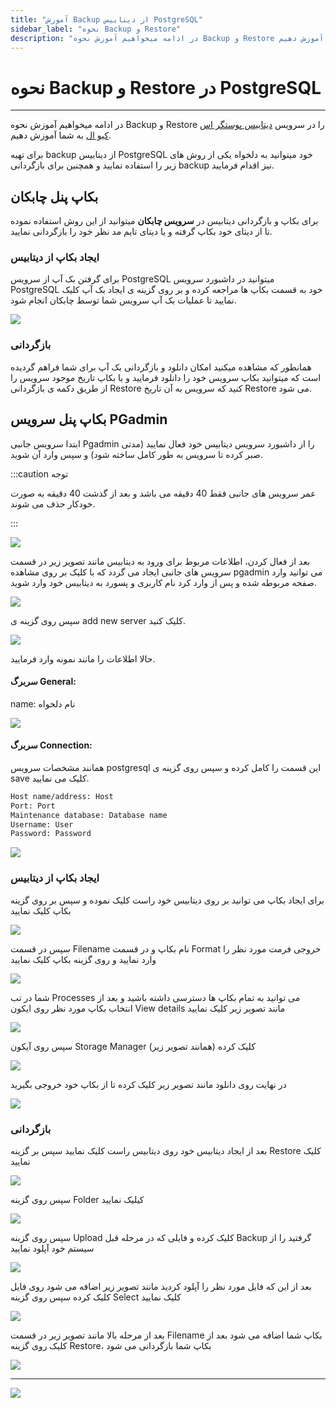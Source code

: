 ```yaml
---
title: "آموزش Backup از دیتابیس PostgreSQL"
sidebar_label: "نحوه ‌Backup و Restore"
description: "در ادامه میخواهیم آموزش نحوه ‌Backup و Restore در سرویس ابری پوستگر اس کیو ال را به شما آموزش دهیم."
---
```


# نحوه ‌Backup و Restore در PostgreSQL
---

در ادامه میخواهیم آموزش نحوه ‌Backup و Restore را در سرویس [دیتابیس پوستگر اس کیو ال](https://chabokan.net/services/postgresql/) به شما آموزش دهیم.

برای تهیه backup از دیتابیس PostgreSQL خود میتوانید به دلخواه یکی از روش های زیر را استفاده نمایید و همچنین برای بازگردانی backup نیز اقدام فرمایید.


## بکاپ پنل چابکان

برای بکاپ و بازگردانی دیتابیس در **سرویس چابکان** میتوانید از این روش استفاده نموده تا از دیتای خود بکاپ گرفته و یا دیتای تایم مد نظر خود را بازگردانی نمایید.


### ایجاد بکاپ از دیتابیس
برای گرفتن بک آپ از سرویس PostgreSQL میتوانید در داشبورد سرویس PostgreSQL خود به قسمت بکاپ ها مراجعه کرده و بر روی گزینه ی ایجاد بک آپ کلیک نمایید تا عملیات بک آپ سرویس شما توسط چابکان انجام شود.

![](https://s1.chabokan.net/docs/images/database_backup_2.jpg)

### بازگردانی
همانطور که مشاهده میکنید امکان دانلود و بازگردانی بک آپ برای شما فراهم گردیده است که میتوانید بکاپ سرویس خود را دانلود فرمایید و یا بکاپ تاریخ موجود سرویس را از طریق دکمه ی بازگردانی Restore کنید که سرویس به آن تاریخ Restore می شود.

## بکاپ پنل سرویس PGadmin

ابتدا سرویس جانبی Pgadmin را از داشبورد سرویس دیتابیس خود فعال نمایید (مدتی صبر کرده تا سرویس به طور کامل ساخته شود) و سپس وارد آن شوید.


:::caution توجه

عمر سرویس های جانبی فقط 40 دقیقه می باشد و بعد از گذشت 40 دقیقه به صورت خودکار حذف می شوند.

:::

![](https://s1.chabokan.net/docs/images/pgadmin_connect.png)

بعد از فعال کردن، اطلاعات مربوط برای ورود به دیتابیس مانند تصویر زیر در قسمت سرویس های جانبی ایجاد می گردد که با کلیک بر روی مشاهده pgadmin می توانید وارد صفحه مربوطه شده و پس از وارد کرد نام کاربری و پسورد به دیتابیس خود وارد شوید.

![](https://s1.chabokan.net/docs/images/pgadmin_login_connect_2-edited-1.png)

سپس روی گزینه ی add new server کلیک کنید.

![](https://s1.chabokan.net/docs/images/odoo_1-edited.jpg)

حالا اطلاعات را مانند نمونه وارد فرمایید.

#### سربرگ General:

name: نام دلخواه

![](https://s1.chabokan.net/docs/images/Screenshot-1402-06-04-at-4.20.22-PM-1.png)

#### سربرگ Connection:

همانند مشخصات سرویس postgresql این قسمت را کامل کرده و سپس روی گزینه ی save کلیک می نمایید.

```bash
Host name/address: Host
Port: Port
Maintenance database: Database name
Username: User
Password: Password
```

![](https://s1.chabokan.net/docs/images/odoo_2.jpg)

### ایجاد بکاپ از دیتابیس
برای ایجاد بکاپ می توانید بر روی دیتابیس خود راست کلیک نموده و سپس بر روی گزینه بکاپ کلیک نمایید

![](https://s1.chabokan.net/docs/images/Screenshot-1402-06-04-at-4.58.39-PM-edited.png)

سپس در قسمت Filename نام بکاپ و در قسمت Format خروجی فرمت مورد نظر را وارد نمایید و روی گزینه بکاپ کلیک نمایید

![](https://s1.chabokan.net/docs/images/Screenshot-1402-06-04-at-4.58.49-PM-edited.png)

شما در تب Processes می توانید به تمام بکاپ ها دسترسی داشته باشید و بعد از انتخاب بکاپ مورد نظر روی ایکون View details مانند تصویر زیر کلیک نمایید

![](https://s1.chabokan.net/docs/images/Screenshot-1402-06-04-at-5.11.07-PM-edited.png)

سپس روی آیکون Storage Manager کلیک کرده (همانند تصویر زیر)

![](https://s1.chabokan.net/docs/images/pgadminasd.png)

در نهایت روی دانلود مانند تصویر زیر کلیک کرده تا از بکاپ خود خروجی بگیرید

![](https://s1.chabokan.net/docs/images/Screenshot-1402-06-04-at-5.11.28-PM-edited.png)

### بازگردانی
بعد از ایجاد دیتابیس خود روی دیتابیس راست کلیک نمایید سپس بر گزینه Restore کلیک نمایید

![](https://s1.chabokan.net/docs/images/Restore-1.png)

سپس روی گزینه Folder کیلیک نمایید

![](https://s1.chabokan.net/docs/images/Restore-2.png)

سپس روی گزینه Upload کلیک کرده و فایلی که در مرحله قبل Backup گرفتید را از سیستم خود آپلود نمایید

![](https://s1.chabokan.net/docs/images/Restore-3.png)

بعد از این که فایل مورد نظر را آپلود کردید مانند تصویر زیر اضافه می شود روی فایل کلیک کرده سپس روی گزینه Select کلیک نمایید

![](https://s1.chabokan.net/docs/images/Restore-4.png)

بعد از مرحله بالا مانند تصویر زیر در قسمت Filename بکاپ شما اضافه می شود بعد از کلیک روی گزینه Restore، بکاپ شما بازگردانی می شود

![](https://s1.chabokan.net/docs/images/Restore-5.png)

---
<a href="https://hub.chabokan.net/fa/services/create/postgresql" ><img src="https://s1.chabokan.net/docs/images/postgresql-banner.png" /></a>